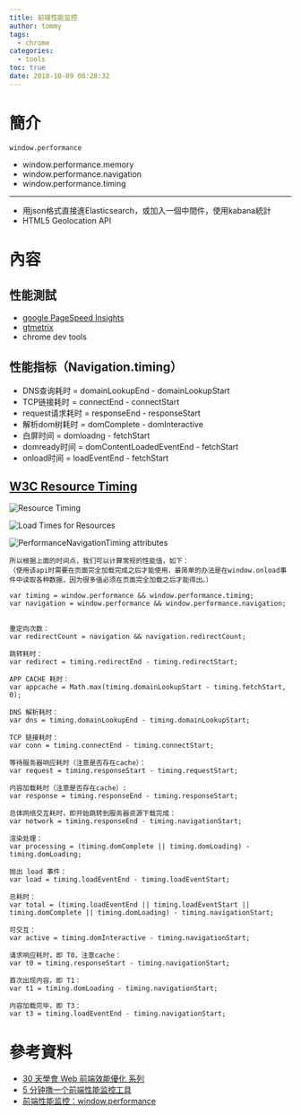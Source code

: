 ```yaml
---
title: 前端性能监控
author: tommy
tags:
  - chrome
categories:
  - tools
toc: true
date: 2018-10-09 08:28:32
---
```


# 簡介

`window.performance`



- window.performance.memory
- window.performance.navigation
- window.performance.timing

---
- 用json格式直接進Elasticsearch，或加入一個中間件，使用kabana統計
- HTML5 Geolocation API



<!--more-->
# 內容

## 性能測試
- [google PageSpeed Insights](https://developers.google.com/speed/pagespeed/insights/?hl=zh-TW&url=https%3A%2F%2Fyudady.github.io%2F&tab=mobile)
- [gtmetrix](https://gtmetrix.com/)
- chrome dev tools


## 性能指标（Navigation.timing）
- DNS查询耗时 = domainLookupEnd - domainLookupStart
- TCP链接耗时 = connectEnd - connectStart
- request请求耗时 = responseEnd - responseStart
- 解析dom树耗时 = domComplete - domInteractive
- 白屏时间 = domloadng - fetchStart
- domready时间 = domContentLoadedEventEnd - fetchStart
- onload时间 = loadEventEnd - fetchStart



## [W3C Resource Timing](https://w3c.github.io/perf-timing-primer/)
![Resource Timing](https://w3c.github.io/perf-timing-primer/images/resource-timing-overview-1.png)

![Load Times for Resources](https://w3c.github.io/perf-timing-primer/images/resource-timing-detail-w3-org.png)

![PerformanceNavigationTiming attributes](https://w3c.github.io/perf-timing-primer/images/navigation-timing-attributes.png)






```
所以根据上面的时间点，我们可以计算常规的性能值，如下：
（使用该api时需要在页面完全加载完成之后才能使用，最简单的办法是在window.onload事件中读取各种数据，因为很多值必须在页面完全加载之后才能得出。）
 
var timing = window.performance && window.performance.timing;
var navigation = window.performance && window.performance.navigation;
 
 
重定向次数：
var redirectCount = navigation && navigation.redirectCount;
 
跳转耗时：
var redirect = timing.redirectEnd - timing.redirectStart;
 
APP CACHE 耗时：
var appcache = Math.max(timing.domainLookupStart - timing.fetchStart, 0);
 
DNS 解析耗时：
var dns = timing.domainLookupEnd - timing.domainLookupStart;
 
TCP 链接耗时：
var conn = timing.connectEnd - timing.connectStart;
 
等待服务器响应耗时（注意是否存在cache）：
var request = timing.responseStart - timing.requestStart;
 
内容加载耗时（注意是否存在cache）:
var response = timing.responseEnd - timing.responseStart;
 
总体网络交互耗时，即开始跳转到服务器资源下载完成：
var network = timing.responseEnd - timing.navigationStart;
 
渲染处理：
var processing = (timing.domComplete || timing.domLoading) - timing.domLoading;
 
抛出 load 事件：
var load = timing.loadEventEnd - timing.loadEventStart;
 
总耗时：
var total = (timing.loadEventEnd || timing.loadEventStart || timing.domComplete || timing.domLoading) - timing.navigationStart;
 
可交互：
var active = timing.domInteractive - timing.navigationStart;
 
请求响应耗时，即 T0，注意cache：
var t0 = timing.responseStart - timing.navigationStart;
 
首次出现内容，即 T1：
var t1 = timing.domLoading - timing.navigationStart;
 
内容加载完毕，即 T3：
var t3 = timing.loadEventEnd - timing.navigationStart;
```





# 參考資料
- [30 天學會 Web 前端效能優化 系列](https://ithelp.ithome.com.tw/users/20091377/ironman/781)
- [5 分钟撸一个前端性能监控工具](https://mp.weixin.qq.com/s/BKtt2ns5CQ752lAF3Kgt7g)
- [前端性能监控：window.performance](https://juejin.im/entry/58ba9cb5128fe100643da2cc)
